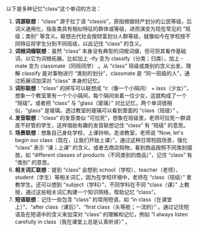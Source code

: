 以下是多种记忆“class”这个单词的方法：
1. **词源联想**：“class” 源于拉丁语 “classis”，原指根据财产划分的公民等级，后词义通用化，指各类具有相似特征的群体或等级，进而演变为现在常见的 “班级；类别” 等含义。联想古代社会按财富划分人群等级，就像如今在学校按不同特征将学生分到不同班级，以此记住 “class” 的含义。
2. **词根词缀联想**：虽然 “class” 本身没有典型的词根词缀，但可将其看作基础词，以它为词根拓展。比如加上 -ify 变为 classify（分类；归类），加上 -mate 变为 classmate（同班同学） 。从 “class” 班级或类别的含义出发，理解 classify 是对事物进行 “类别的划分”，classmate 是 “同一班级的人”，通过拓展词加深对 “class” 本身的记忆。
3. **词形联想**：“class” 的拼写可以联想成 “c（像一个小隔间） + lass（少女）”，想象一个教室里有一个个小隔间，每个隔间坐着一位少女，这就构成了一个 “班级”。或者把 “class” 与 “glass（玻璃）” 对比记忆，两个单词很相似，“glass” 是玻璃，透过教室的玻璃可以看到里面的 “class（班级）” 。
4. **发音联想**：“class” 的发音类似 “可拉死”，想象在班级里，老师可拉死一群调皮不好管的学生，这样借助有趣的发音联想记住 “class” 有 “班级” 的意思。
5. **场景联想**：想象自己身处学校，上课铃响，走进教室，老师说 “Now, let's begin our class（现在，让我们开始上课）”，通过这种日常校园场景，强化 “class” 表示 “课；上课” 的含义。或者去商店购物，看到商品按照不同类别摆放，如 “different classes of products（不同类别的商品）”，记住 “class” 有 “类别” 的意思。
6. **相关词汇联想**：提到 “class” 会想到 school（学校）、teacher（老师）、student（学生）等相关词汇，因为在学校环境中，老师在 “class（班级）” 里教学生。还可以想到 “subject（学科）”，不同学科在不同 “class（课）” 上教授，通过这些相关词汇构建一个知识网络，帮助记忆 “class”。
7. **短语联想**：记住一些包含 “class” 的常用短语，如 “in class（在课堂上）”、“after class（课后）”、“first class（头等舱；一流的）” 。通过记住短语及在短语中的含义来加深对 “class” 的理解和记忆，例如 “I always listen carefully in class（我在课堂上总是认真听讲）” 。 